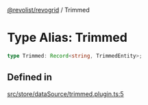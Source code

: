 [@revolist/revogrid](README.md) / Trimmed

# Type Alias: Trimmed

```ts
type Trimmed: Record<string, TrimmedEntity>;
```

## Defined in

[src/store/dataSource/trimmed.plugin.ts:5](https://github.com/revolist/revogrid/blob/645c5b44e05a187c8aab0cf802e5a080c331a78f/src/store/dataSource/trimmed.plugin.ts#L5)
